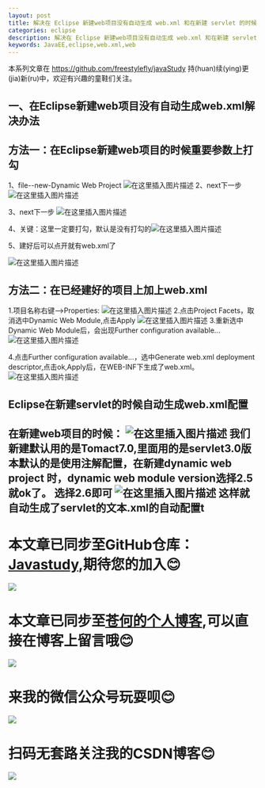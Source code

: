 ```yaml
---
layout: post
title: 解决在 Eclipse 新建web项目没有自动生成 web.xml 和在新建 servlet 的时候自动生成 web.xml 配置
categories: eclipse
description: 解决在 Eclipse 新建web项目没有自动生成 web.xml 和在新建 servlet 的时候自动生成 web.xml 配置
keywords: JavaEE,eclipse,web.xml,web
---
```


本系列文章在 <https://github.com/freestylefly/javaStudy> 持(huan)续(ying)更(jia)新(ru)中，欢迎有兴趣的童鞋们关注。

## 一、在Eclipse新建web项目没有自动生成web.xml解决办法
## 方法一：在Eclipse新建web项目的时候重要参数上打勾
1、file--new-Dynamic Web Project 
![在这里插入图片描述](https://img-blog.csdnimg.cn/20181214160226360.png?x-oss-process=image/watermark,type_ZmFuZ3poZW5naGVpdGk,shadow_10,text_aHR0cHM6Ly9ibG9nLmNzZG4ubmV0L3FxXzQzMjcwMDc0,size_16,color_FFFFFF,t_70)
2、next下一步
![在这里插入图片描述](https://img-blog.csdnimg.cn/20181214160315960.png?x-oss-process=image/watermark,type_ZmFuZ3poZW5naGVpdGk,shadow_10,text_aHR0cHM6Ly9ibG9nLmNzZG4ubmV0L3FxXzQzMjcwMDc0,size_16,color_FFFFFF,t_70)

3、next下一步
![在这里插入图片描述](https://img-blog.csdnimg.cn/20181214160348211.png?x-oss-process=image/watermark,type_ZmFuZ3poZW5naGVpdGk,shadow_10,text_aHR0cHM6Ly9ibG9nLmNzZG4ubmV0L3FxXzQzMjcwMDc0,size_16,color_FFFFFF,t_70)

4、关键：这里一定要打勾，默认是没有打勾的![在这里插入图片描述](https://img-blog.csdnimg.cn/20181214160416976.png?x-oss-process=image/watermark,type_ZmFuZ3poZW5naGVpdGk,shadow_10,text_aHR0cHM6Ly9ibG9nLmNzZG4ubmV0L3FxXzQzMjcwMDc0,size_16,color_FFFFFF,t_70)

5、建好后可以点开就有web.xml了

![在这里插入图片描述](https://img-blog.csdnimg.cn/20181214160544786.png?x-oss-process=image/watermark,type_ZmFuZ3poZW5naGVpdGk,shadow_10,text_aHR0cHM6Ly9ibG9nLmNzZG4ubmV0L3FxXzQzMjcwMDc0,size_16,color_FFFFFF,t_70)

## 方法二：在已经建好的项目上加上web.xml
 1.项目名称右键-->Properties:
 ![在这里插入图片描述](https://img-blog.csdnimg.cn/20181214160700888.png?x-oss-process=image/watermark,type_ZmFuZ3poZW5naGVpdGk,shadow_10,text_aHR0cHM6Ly9ibG9nLmNzZG4ubmV0L3FxXzQzMjcwMDc0,size_16,color_FFFFFF,t_70)
 2.点击Project Facets，取消选中Dynamic Web Module,点击Apply
 ![在这里插入图片描述](https://img-blog.csdnimg.cn/20181214160730677.png?x-oss-process=image/watermark,type_ZmFuZ3poZW5naGVpdGk,shadow_10,text_aHR0cHM6Ly9ibG9nLmNzZG4ubmV0L3FxXzQzMjcwMDc0,size_16,color_FFFFFF,t_70)
 3.重新选中Dynamic Web Module后，会出现Further configuration available...
 ![在这里插入图片描述](https://img-blog.csdnimg.cn/20181214160754808.png?x-oss-process=image/watermark,type_ZmFuZ3poZW5naGVpdGk,shadow_10,text_aHR0cHM6Ly9ibG9nLmNzZG4ubmV0L3FxXzQzMjcwMDc0,size_16,color_FFFFFF,t_70)

 4.点击Further configuration available...，选中Generate web.xml deployment descriptor,点击ok,Apply后，在WEB-INF下生成了web.xml。
 ![在这里插入图片描述](https://img-blog.csdnimg.cn/20181214160812893.png?x-oss-process=image/watermark,type_ZmFuZ3poZW5naGVpdGk,shadow_10,text_aHR0cHM6Ly9ibG9nLmNzZG4ubmV0L3FxXzQzMjcwMDc0,size_16,color_FFFFFF,t_70)

## Eclipse在新建servlet的时候自动生成web.xml配置
在新建web项目的时候：
![在这里插入图片描述](https://img-blog.csdnimg.cn/20181214161006245.png?x-oss-process=image/watermark,type_ZmFuZ3poZW5naGVpdGk,shadow_10,text_aHR0cHM6Ly9ibG9nLmNzZG4ubmV0L3FxXzQzMjcwMDc0,size_16,color_FFFFFF,t_70)
我们新建默认用的是Tomact7.0,里面用的是servlet3.0版本默认的是使用注解配置，在新建dynamic web project 时，dynamic web module version选择2.5就ok了。
选择2.6即可
![在这里插入图片描述](https://img-blog.csdnimg.cn/20181214161120451.png?x-oss-process=image/watermark,type_ZmFuZ3poZW5naGVpdGk,shadow_10,text_aHR0cHM6Ly9ibG9nLmNzZG4ubmV0L3FxXzQzMjcwMDc0,size_16,color_FFFFFF,t_70)
这样就自动生成了servlet的文本.xml的自动配置t
------
# 本文章已同步至GitHub仓库：<a href="Javasthttps://github.com/freestylefly/javaStudyudy">Javastudy</a>,期待您的加入:blush:
<img src="http://pp8g2fyug.bkt.clouddn.com/github.jpg" width=""/>

# 本文章已同步至<a href="https://freestylefly.github.io/">苍何的个人博客</a>,可以直接在博客上留言哦:blush:
<img src="http://pp8g2fyug.bkt.clouddn.com/myblog..png" width=""/>

# 来我的微信公众号玩耍呗:blush:
<img src="http://pp8g2fyug.bkt.clouddn.com/weixingongzhonghao.jpg" width=""/>

# 扫码无套路关注我的CSDN博客:blush:
<img src="http://pp8g2fyug.bkt.clouddn.com/CSDN.png" width=""/>